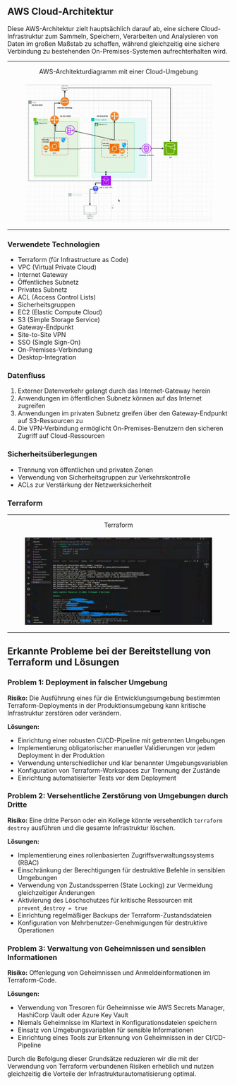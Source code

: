 ## AWS Cloud-Architektur

Diese AWS-Architektur zielt hauptsächlich darauf ab, eine sichere Cloud-Infrastruktur zum Sammeln, Speichern, Verarbeiten und Analysieren von Daten im großen Maßstab zu schaffen, während gleichzeitig eine sichere Verbindung zu bestehenden On-Premises-Systemen aufrechterhalten wird.

---
<figure style="text-align: center;">
 <figcaption style="display: block; margin-bottom: 20px;">AWS-Architekturdiagramm mit einer  Cloud-Umgebung</figcaption>
 <img src="awsarchitektur.png" alt="AWS-Architekturdiagramm mit einer Cloud-Umgebung" width="700"/>
</figure>

---

### Verwendete Technologien
- Terraform (für Infrastructure as Code)
- VPC (Virtual Private Cloud) 
- Internet Gateway
- Öffentliches Subnetz 
- Privates Subnetz 
- ACL (Access Control Lists)
- Sicherheitsgruppen
- EC2 (Elastic Compute Cloud)
- S3 (Simple Storage Service)
- Gateway-Endpunkt
- Site-to-Site VPN
- SSO (Single Sign-On)
- On-Premises-Verbindung
- Desktop-Integration

### Datenfluss
1. Externer Datenverkehr gelangt durch das Internet-Gateway herein
2. Anwendungen im öffentlichen Subnetz können auf das Internet zugreifen
3. Anwendungen im privaten Subnetz greifen über den Gateway-Endpunkt auf S3-Ressourcen zu
4. Die VPN-Verbindung ermöglicht On-Premises-Benutzern den sicheren Zugriff auf Cloud-Ressourcen

### Sicherheitsüberlegungen
- Trennung von öffentlichen und privaten Zonen
- Verwendung von Sicherheitsgruppen zur Verkehrskontrolle
- ACLs zur Verstärkung der Netzwerksicherheit


### Terraform 

---
<figure style="text-align: center;">
 <figcaption style="display: block; margin-bottom: 20px;">Terraform </figcaption>
 <img src="terraform.jpg" alt="Terraform" width="700"/>
</figure>

---


## Erkannte Probleme bei der Bereitstellung von Terraform und Lösungen

### Problem 1: Deployment in falscher Umgebung

**Risiko:** Die Ausführung eines für die Entwicklungsumgebung bestimmten Terraform-Deployments in der Produktionsumgebung kann kritische Infrastruktur zerstören oder verändern.

**Lösungen:**
- Einrichtung einer robusten CI/CD-Pipeline mit getrennten Umgebungen
- Implementierung obligatorischer manueller Validierungen vor jedem Deployment in der Produktion
- Verwendung unterschiedlicher und klar benannter Umgebungsvariablen
- Konfiguration von Terraform-Workspaces zur Trennung der Zustände
- Einrichtung automatisierter Tests vor dem Deployment

### Problem 2: Versehentliche Zerstörung von Umgebungen durch Dritte

**Risiko:** Eine dritte Person oder ein Kollege könnte versehentlich `terraform destroy` ausführen und die gesamte Infrastruktur löschen.

**Lösungen:**
- Implementierung eines rollenbasierten Zugriffsverwaltungssystems (RBAC)
- Einschränkung der Berechtigungen für destruktive Befehle in sensiblen Umgebungen
- Verwendung von Zustandssperren (State Locking) zur Vermeidung gleichzeitiger Änderungen
- Aktivierung des Löschschutzes für kritische Ressourcen mit `prevent_destroy = true`
- Einrichtung regelmäßiger Backups der Terraform-Zustandsdateien
- Konfiguration von Mehrbenutzer-Genehmigungen für destruktive Operationen

### Problem 3: Verwaltung von Geheimnissen und sensiblen Informationen

**Risiko:** Offenlegung von Geheimnissen und Anmeldeinformationen im Terraform-Code.

**Lösungen:**
- Verwendung von Tresoren für Geheimnisse wie AWS Secrets Manager, HashiCorp Vault oder Azure Key Vault
- Niemals Geheimnisse im Klartext in Konfigurationsdateien speichern
- Einsatz von Umgebungsvariablen für sensible Informationen
- Einrichtung eines Tools zur Erkennung von Geheimnissen in der CI/CD-Pipeline



Durch die Befolgung dieser Grundsätze reduzieren wir  die mit der Verwendung von Terraform verbundenen Risiken erheblich und nutzen gleichzeitig die Vorteile der Infrastrukturautomatisierung optimal.